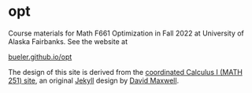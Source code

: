 # opt

Course materials for Math F661 Optimization in Fall 2022 at University of Alaska Fairbanks.  See the website at

[bueler.github.io/opt](https://bueler.github.io/opt/)

The design of this site is derived from the [coordinated Calculus I (MATH 251) site](https://uaf-math.github.io/calc1/), an original [Jekyll](https://jekyllrb.com/) design by [David Maxwell](https://damaxwell.github.io/).
